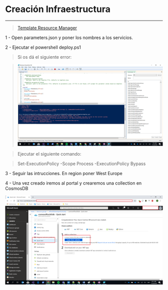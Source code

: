 # Creación Infraestructura

----------


> [Template Resource Manager](../../AzureTemplate/)  

1 - Open parameters.json y poner los nombres a los servicios.

2 - Ejecutar el powershell deploy.ps1



> Si os dá el siguiente error:



> ![alt text](../media/Infraestructure/error.png)




> Ejecutar el siguiente comando:


> 	Set-ExecutionPolicy -Scope Process -ExecutionPolicy Bypass

3 - Seguir las intrucciones. En region poner West Europe

4 - Una vez creado iremos al portal y crearemos una collection en CosmosDB

![alt text](../media/Infraestructure/cosmoscollection.png)



